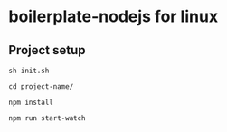 # boilerplate-nodejs for linux

## Project setup
```
sh init.sh

cd project-name/

npm install

npm run start-watch
```